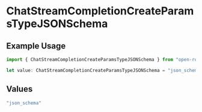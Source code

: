 # ChatStreamCompletionCreateParamsTypeJSONSchema

## Example Usage

```typescript
import { ChatStreamCompletionCreateParamsTypeJSONSchema } from "open-router/models";

let value: ChatStreamCompletionCreateParamsTypeJSONSchema = "json_schema";
```

## Values

```typescript
"json_schema"
```